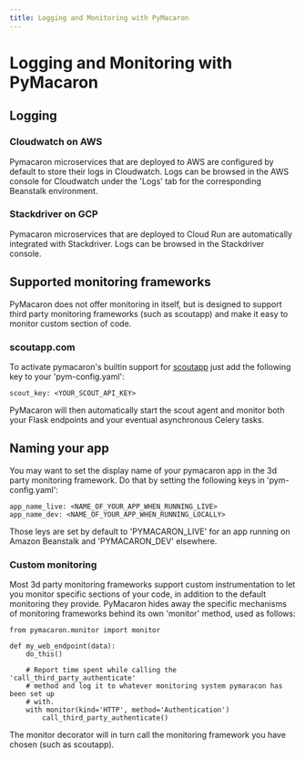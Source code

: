 ```yaml
---
title: Logging and Monitoring with PyMacaron
---
```


Logging and Monitoring with PyMacaron
=====================================

## Logging

### Cloudwatch on AWS

Pymacaron microservices that are deployed to AWS are configured by default to
store their logs in Cloudwatch. Logs can be browsed in the AWS console for
Cloudwatch under the 'Logs' tab for the corresponding Beanstalk environment.

### Stackdriver on GCP

Pymacaron microservices that are deployed to Cloud Run are automatically
integrated with Stackdriver. Logs can be browsed in the Stackdriver console.

## Supported monitoring frameworks

PyMacaron does not offer monitoring in itself, but is designed to support third
party monitoring frameworks (such as scoutapp) and make it easy to monitor
custom section of code.

### scoutapp.com

To activate pymacaron's builtin support for [scoutapp](https://scoutapp.com) just add the
following key to your 'pym-config.yaml':

```
scout_key: <YOUR_SCOUT_API_KEY>
```

PyMacaron will then automatically start the scout agent and monitor both your
Flask endpoints and your eventual asynchronous Celery tasks.

## Naming your app

You may want to set the display name of your pymacaron app in the 3d party monitoring
framework. Do that by setting the following keys in 'pym-config.yaml':

```
app_name_live: <NAME_OF_YOUR_APP_WHEN_RUNNING_LIVE>
app_name_dev: <NAME_OF_YOUR_APP_WHEN_RUNNING_LOCALLY>
```

Those leys are set by default to 'PYMACARON_LIVE' for an app running on Amazon Beanstalk
and 'PYMACARON_DEV' elsewhere.

### Custom monitoring

Most 3d party monitoring frameworks support custom instrumentation to let you
monitor specific sections of your code, in addition to the default monitoring
they provide. PyMacaron hides away the specific mechanisms of monitoring
frameworks behind its own 'monitor' method, used as follows:

```
from pymacaron.monitor import monitor

def my_web_endpoint(data):
    do_this()

    # Report time spent while calling the 'call_third_party_authenticate'
    # method and log it to whatever monitoring system pymaracon has been set up
    # with.
    with monitor(kind='HTTP', method='Authentication')
        call_third_party_authenticate()

```

The monitor decorator will in turn call the monitoring framework you have
chosen (such as scoutapp).
